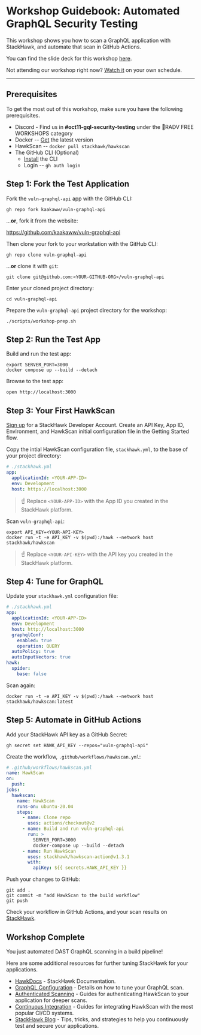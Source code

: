 # Workshop Guidebook: Automated GraphQL Security Testing

This workshop shows you how to scan a GraphQL application with StackHawk, and automate that scan in GitHub Actions.

You can find the slide deck for this workshop [here](https://docs.google.com/presentation/d/1OqDYWux-dAwmzfDx4DbfnnnGfIBJiwYIG88zTD5b8YM/edit?usp=sharing).

Not attending our workshop right now? [Watch it](https://www.youtube.com/watch?v=7SiYpZYDlEg) on your own schedule.

---

## Prerequisites

To get the most out of this workshop, make sure you have the following prerequisites.

* Discord - Find us in **#oct11-gql-security-testing** under the 🧩RADV FREE WORKSHOPS category
* Docker -- [Get](https://docs.docker.com/get-docker) the latest version
* HawkScan -- ```docker pull stackhawk/hawkscan```
* The GitHub CLI (Optional)
  * [Install](https://github.com/cli/cli#installation) the CLI
  * Login -- ```gh auth login```

## Step 1: Fork the Test Application

Fork the `vuln-graphql-api` app with the GitHub CLI:

```shell
gh repo fork kaakaww/vuln-graphql-api
```

...**or**, fork it from the website:

<https://github.com/kaakaww/vuln-graphql-api>

Then clone your fork to your workstation with the GitHub CLI:

```shell
gh repo clone vuln-graphql-api
```

...**or** clone it with `git`:

```shell
git clone git@github.com:<YOUR-GITHUB-ORG>/vuln-graphql-api
```

Enter your cloned project directory:

```shell
cd vuln-graphql-api
```

Prepare the `vuln-graphql-api` project directory for the workshop:

```shell
./scripts/workshop-prep.sh
```

## Step 2: Run the Test App

Build and run the test app:

```shell
export SERVER_PORT=3000
docker compose up --build --detach
```

Browse to the test app:

```shell
open http://localhost:3000
```

## Step 3: Your First HawkScan

[Sign up](https://app.stackhawk.com) for a StackHawk Developer Account. Create an API Key, App ID, Environment, and HawkScan initial configuration file in the Getting Started flow.

Copy the intial HawkScan configuration file, `stackhawk.yml`, to the base of your project directory:

```yaml
# ./stackhawk.yml
app:
  applicationId: <YOUR-APP-ID>
  env: Development
  host: https://localhost:3000
```

> ☝️ Replace `<YOUR-APP-ID>` with the App ID you created in the StackHawk platform.

Scan `vuln-graphql-api`:

```shell
export API_KEY=<YOUR-API-KEY>
docker run -t -e API_KEY -v $(pwd):/hawk --network host stackhawk/hawkscan
```

> ☝️ Replace `<YOUR-API-KEY>` with the API key you created in the StackHawk platform.

## Step 4: Tune for GraphQL

Update your `stackhawk.yml` configuration file:

```yaml
# ./stackhawk.yml
app:
  applicationId: <YOUR-APP-ID>
  env: Development
  host: http://localhost:3000
  graphqlConf:
    enabled: true
    operation: QUERY
  autoPolicy: true
  autoInputVectors: true
hawk:
  spider:
    base: false
```

Scan again:

```shell
docker run -t -e API_KEY -v $(pwd):/hawk --network host stackhawk/hawkscan:latest
```

## Step 5: Automate in GitHub Actions

Add your StackHawk API key as a GitHub Secret:

```shell
gh secret set HAWK_API_KEY --repos="vuln-graphql-api"
```

Create the workflow, `.github/workflows/hawkscan.yml`:

```yaml
# .github/workflows/hawkscan.yml
name: HawkScan
on:
  push:
jobs:
  hawkscan:
    name: HawkScan
    runs-on: ubuntu-20.04
    steps:
      - name: Clone repo
        uses: actions/checkout@v2
      - name: Build and run vuln-graphql-api
        run: >
          SERVER_PORT=3000
          docker-compose up --build --detach
      - name: Run HawkScan
        uses: stackhawk/hawkscan-action@v1.3.1
        with:
          apiKey: ${{ secrets.HAWK_API_KEY }}
```

Push your changes to GitHub:

```shell
git add .
git commit -m "add HawkScan to the build workflow"
git push
```

Check your workflow in GitHub Actions, and your scan results on [StackHawk](https://app.stackhawk.com).

## Workshop Complete

You just automated DAST GraphQL scanning in a build pipeline!

Here are some additional resources for further tuning StackHawk for your applications.

* [HawkDocs](https://docs.stackhawk.com) - StackHawk Documentation.
* [GraphQL Configuration](https://docs.stackhawk.com/hawkscan/configuration/graphql-configuration.html) - Details on how to tune your GraphQL scan.
* [Authenticated Scanning](https://docs.stackhawk.com/hawkscan/authenticated-scanning.html) - Guides for authenticating HawkScan to your application for deeper scans.
* [Continuous Integration](https://docs.stackhawk.com/continuous-integration/) - Guides for integrating HawkScan with the most popular CI/CD systems.
* [StackHawk Blog](https://www.stackhawk.com/blog) - Tips, tricks, and strategies to help you continuously test and secure your applications.
